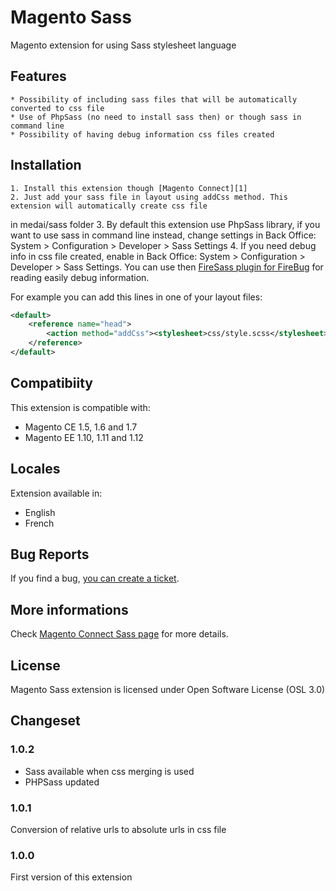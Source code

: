 Magento Sass
============

Magento extension for using Sass stylesheet language

## Features
    * Possibility of including sass files that will be automatically converted to css file
    * Use of PhpSass (no need to install sass then) or though sass in command line
    * Possibility of having debug information css files created

## Installation
    1. Install this extension though [Magento Connect][1]
    2. Just add your sass file in layout using addCss method. This extension will automatically create css file
 in medai/sass folder
    3. By default this extension use PhpSass library, if you want to use sass in command line instead,
    change settings in Back Office: System > Configuration > Developer > Sass Settings
    4. If you need debug info in css file created, enable in Back Office: System > Configuration > Developer > Sass Settings.
    You can use then [FireSass plugin for FireBug][2] for reading easily debug information.

For example you can add this lines in one of your layout files:
```xml
<default>
    <reference name="head">
        <action method="addCss"><stylesheet>css/style.scss</stylesheet></action>
    </reference>
</default>
```

## Compatibiity
This extension is compatible with:

 * Magento CE 1.5, 1.6 and 1.7
 * Magento EE 1.10, 1.11 and 1.12

## Locales
Extension available in:

 * English
 * French

## Bug Reports
If you find a bug, [you can create a ticket][3].

## More informations
Check [Magento Connect Sass page][1] for more details.

## License
Magento Sass extension is licensed under Open Software License (OSL 3.0)

## Changeset
### 1.0.2
 * Sass available when css merging is used
 * PHPSass updated

### 1.0.1
Conversion of relative urls to absolute urls in css file

### 1.0.0
First version of this extension

[1]: http://www.magentocommerce.com/magento-connect/catalog/product/view/id/14634/
[2]: https://addons.mozilla.org/en-US/firefox/addon/firesass-for-firebug/
[3]: https://github.com/laurent35240/magento-sass/issues